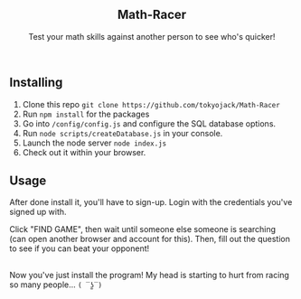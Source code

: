 <h2  align="center">Math-Racer</h2>
<p  align="center">Test your math skills against another person to see who's quicker!</p>

<br/>

## Installing

1. Clone this repo ```git clone https://github.com/tokyojack/Math-Racer```
2. Run ```npm install``` for the packages
3. Go into ```/config/config.js``` and configure the SQL database options.
4. Run ```node scripts/createDatabase.js``` in your console.
5. Launch the node server ```node index.js```
6. Check out it within your browser.

## Usage

After done install it, you'll have to sign-up. Login with the credentials you've signed up with. 

Click "FIND GAME", then wait until someone else someone is searching (can open another browser and account for this). 
Then, fill out the question to see if you can beat your opponent!

##

Now you've just install the program! My head is starting to hurt from racing so many people...  ```( ‾ʖ̫‾)```
